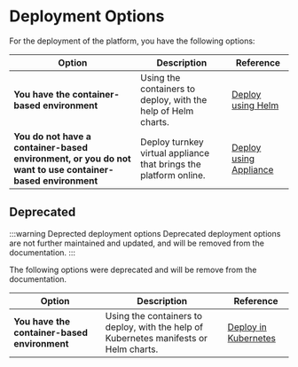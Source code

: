 # Deployment Options

For the deployment of the platform, you have the following options:

| Option                                                                                                   | Description                                                       | Reference                                               |
|----------------------------------------------------------------------------------------------------------|-------------------------------------------------------------------|---------------------------------------------------------|
| **You have the container-based environment**                                                             | Using the containers to deploy, with the help of Helm charts.     | [Deploy using Helm](deployment-helm/overview)           |
| **You do not have a container-based environment, or you do not want to use container-based environment** | Deploy turnkey virtual appliance that brings the platform online. | [Deploy using Appliance](deployment-appliance/overview) |

## Deprecated

:::warning Deprected deployment options
Deprecated deployment options are not further maintained and updated, and will be removed from the documentation.
:::

The following options were deprecated and will be remove from the documentation.

| Option                                       | Description                                                                           | Reference                                              |
|----------------------------------------------|---------------------------------------------------------------------------------------|--------------------------------------------------------|
| **You have the container-based environment** | Using the containers to deploy, with the help of Kubernetes manifests or Helm charts. | [Deploy in Kubernetes](deployment-kubernetes/overview) |
